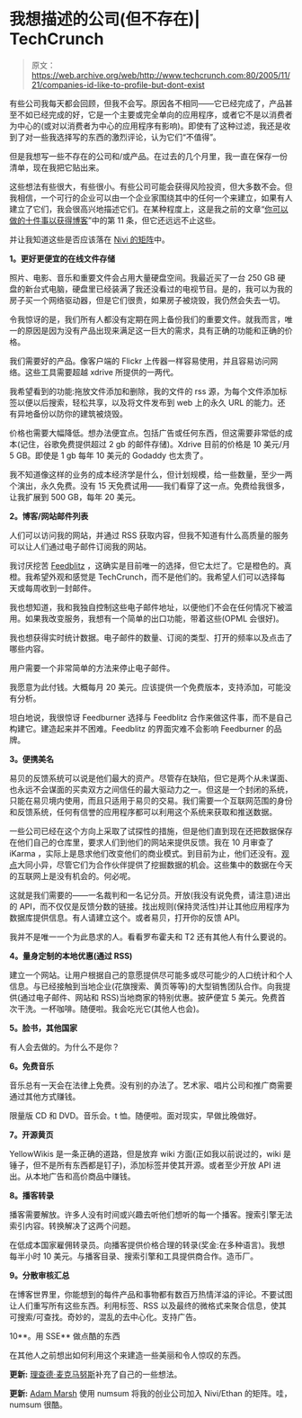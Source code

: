 # 我想描述的公司(但不存在)| TechCrunch

> 原文：<https://web.archive.org/web/http://www.techcrunch.com:80/2005/11/21/companies-id-like-to-profile-but-dont-exist>

有些公司我每天都会回顾，但我不会写。原因各不相同——它已经完成了，产品甚至不如已经完成的好，它是一个主要或完全单向的应用程序，或者它不是以消费者为中心的(或对以消费者为中心的应用程序有影响)。即使有了这种过滤，我还是收到了对一些我选择写的东西的激烈评论，认为它们“不值得”。

但是我想写一些不存在的公司和/或产品。在过去的几个月里，我一直在保存一份清单，现在我把它贴出来。

这些想法有些很大，有些很小。有些公司可能会获得风险投资，但大多数不会。但我相信，一个可行的企业可以由一个企业家围绕其中的任何一个来建立，如果有人建立了它们，我会很高兴地描述它们。在某种程度上，这是我之前的文章“[你可以做的十件事以获得博客](https://web.archive.org/web/20230301140414/https://techcrunch.com/?p=215)”中的第 11 条，但它还远远不止这些。

并让我知道这些是否应该落在 [Nivi 的矩阵](https://web.archive.org/web/20230301140414/http://www.nivi.com/blog/article/the-trillion-dollar-web-20-matrix)中。

**1。更好更便宜的在线文件存储**

照片、电影、音乐和重要文件会占用大量硬盘空间。我最近买了一台 250 GB 硬盘的新台式电脑，硬盘里已经装满了我还没看过的电视节目。是的，我可以为我的房子买一个网络驱动器，但是它们很贵，如果房子被烧毁，我仍然会失去一切。

令我惊讶的是，我们所有人都没有定期在网上备份我们的重要文件。就我而言，唯一的原因是因为没有产品出现来满足这一巨大的需求，具有正确的功能和正确的价格。

我们需要好的产品。像客户端的 Flickr 上传器一样容易使用，并且容易访问网络。这些工具需要超越 xdrive 所提供的一两代。

我希望看到的功能:拖放文件添加和删除，我的文件的 rss 源，为每个文件添加标签以便以后搜索，轻松共享，以及将文件发布到 web 上的永久 URL 的能力。还有异地备份以防你的建筑被烧毁。

价格也需要大幅降低。想办法便宜点。包括广告或任何东西，但这需要非常低的成本(记住，谷歌免费提供超过 2 gb 的邮件存储)。Xdrive 目前的价格是 10 美元/月 5 GB。即使是 1 gb 每年 10 美元的 Godaddy 也太贵了。

我不知道像这样的业务的成本经济学是什么，但计划规模，给一些数量，至少一两个演出，永久免费。没有 15 天免费试用——我们看穿了这一点。免费给我很多，让我扩展到 500 GB，每年 20 美元。

**2。博客/网站邮件列表**

人们可以访问我的网站，并通过 RSS 获取内容，但我不知道有什么高质量的服务可以让人们通过电子邮件订阅我的网站。

我讨厌挖苦 [Feedblitz](https://web.archive.org/web/20230301140414/http://www.feedblitz.com/) ，这确实是目前唯一的选择，但它太烂了。它是橙色的。真橙。我希望外观和感觉是 TechCrunch，而不是他们的。我希望人们可以选择每天或每周收到一封邮件。

我也想知道，我和我独自控制这些电子邮件地址，以便他们不会在任何情况下被滥用。如果我改变服务，我想有一个简单的出口功能，带着这些(OPML 会很好)。

我也想获得实时统计数据。电子邮件的数量、订阅的类型、打开的频率以及点击了哪些内容。

用户需要一个非常简单的方法来停止电子邮件。

我愿意为此付钱。大概每月 20 美元。应该提供一个免费版本，支持添加，可能没有分析。

坦白地说，我很惊讶 Feedburner 选择与 Feedblitz 合作来做这件事，而不是自己构建它。建造起来并不困难。Feedblitz 的界面灾难不会影响 Feedburner 的品牌。

**3。便携美名**

易贝的反馈系统可以说是他们最大的资产。尽管存在缺陷，但它是两个从未谋面、也永远不会谋面的买卖双方之间信任的最大驱动力之一。但这是一个封闭的系统，只能在易贝境内使用，而且只适用于易贝的交易。我们需要一个互联网范围的身份和反馈系统，任何有信誉的应用程序都可以利用这个系统来获取和推送数据。

一些公司已经在这个方向上采取了试探性的措施，但是他们直到现在还把数据保存在他们自己的仓库里，要求人们到他们的网站来提供反馈。我在 10 月审查了 iKarma ，实际上是恳求他们改变他们的商业模式。到目前为止，他们还没有。[观点](https://web.archive.org/web/20230301140414/http://www.opinity.com/)大同小异，尽管它们为合作伙伴提供了挖掘数据的机会。这些集中的数据在今天的互联网上是没有机会的。何必呢。

这就是我们需要的——一名裁判和一名记分员。开放(我没有说免费，请注意)进出的 API，而不仅仅是反馈分数的链接。找出规则(保持灵活性)并让其他应用程序为数据库提供信息。有人请建立这个。或者易贝，打开你的反馈 API。

我并不是唯一一个为此恳求的人。看看罗布霍夫和 T2 还有其他人有什么要说的。

**4。量身定制的本地优惠(通过 RSS)**

建立一个网站。让用户根据自己的意愿提供尽可能多或尽可能少的人口统计和个人信息。与已经接触到当地企业(花旗搜索、黄页等等)的大型销售团队合作。向我提供(通过电子邮件、网站和 RSS)当地商家的特别优惠。披萨便宜 5 美元。免费首次干洗。一杯咖啡。随便啦。我会吃光它(其他人也会)。

**5。脸书，其他国家**

有人会去做的。为什么不是你？

**6。免费音乐**

音乐总有一天会在法律上免费。没有别的办法了。艺术家、唱片公司和推广商需要通过其他方式赚钱。

限量版 CD 和 DVD。音乐会。t 恤。随便啦。面对现实，早做比晚做好。

**7。开源黄页**

YellowWikis 是一条正确的道路，但是放弃 wiki 方面(正如我以前说过的，wiki 是锤子，但不是所有东西都是钉子)，添加标签并使其开源。或者至少开放 API 进出。从本地广告和高价商品中赚钱。

**8。播客转录**

播客需要解放。许多人没有时间或兴趣去听他们想听的每一个播客。搜索引擎无法索引内容。转换解决了这两个问题。

在低成本国家雇佣转录员。向播客提供价格合理的转录(奖金:在多种语言)。我想每半小时 10 美元。与播客目录、搜索引擎和工具提供商合作。造币厂。

**9。分散审核汇总**

在博客世界里，你能想到的每件产品和事物都有数百万热情洋溢的评论。不要试图让人们重写所有这些东西。利用标签、RSS 以及最终的微格式来聚合信息，使其可搜索/可查找。奇妙的，混乱的去中心化。支持广告。

10**。用 SSE** 做点酷的东西 

在其他人之前想出如何利用这个来建造一些美丽和令人惊叹的东西。

**更新:** [理查德·麦克马努斯](https://web.archive.org/web/20230301140414/http://blogs.zdnet.com/web2explorer/?p=64)补充了自己的一些想法。

**更新:** [Adam Marsh](https://web.archive.org/web/20230301140414/http://www.econometa.com/archives/27) 使用 numsum 将我的创业公司加入 Nivi/Ethan 的矩阵。哇，numsum 很酷。